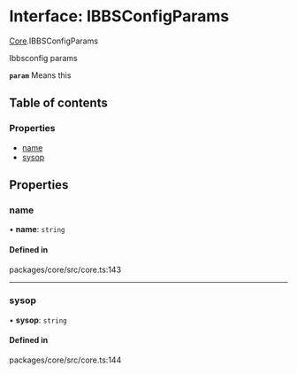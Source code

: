 # Interface: IBBSConfigParams

[Core](../modules/Core.md).IBBSConfigParams

Ibbsconfig params

**`param`** Means this

## Table of contents

### Properties

- [name](Core.IBBSConfigParams.md#name)
- [sysop](Core.IBBSConfigParams.md#sysop)

## Properties

### name

• **name**: `string`

#### Defined in

packages/core/src/core.ts:143

___

### sysop

• **sysop**: `string`

#### Defined in

packages/core/src/core.ts:144

